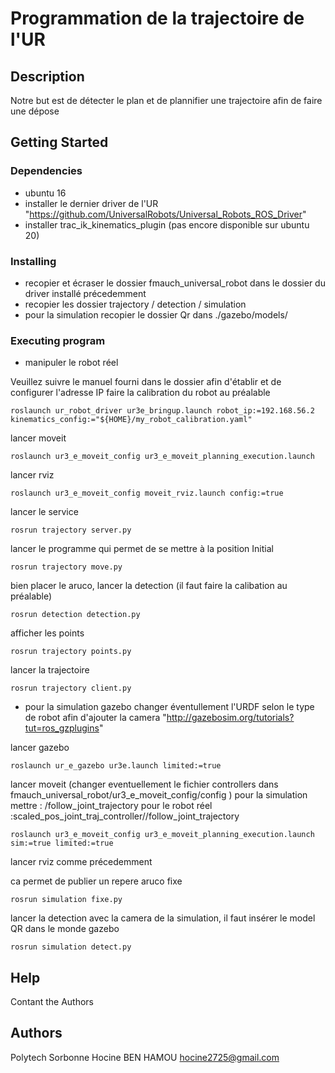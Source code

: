 # Programmation de la trajectoire de l'UR

## Description

Notre but est de détecter le plan et de plannifier une trajectoire afin de faire une dépose

## Getting Started

### Dependencies

* ubuntu 16
* installer le dernier driver de l'UR "https://github.com/UniversalRobots/Universal_Robots_ROS_Driver"
* installer trac_ik_kinematics_plugin (pas encore disponible sur ubuntu 20)

### Installing

* recopier et écraser le dossier fmauch_universal_robot dans le dossier du driver installé précedemment 
* recopier les dossier trajectory / detection / simulation 
* pour la simulation recopier le dossier Qr dans ./gazebo/models/
### Executing program

* manipuler le robot réel

Veuillez suivre le manuel fourni dans le dossier afin d'établir et de configurer l'adresse IP 
faire la calibration du robot au préalable  
```
roslaunch ur_robot_driver ur3e_bringup.launch robot_ip:=192.168.56.2 kinematics_config:="${HOME}/my_robot_calibration.yaml"

```
lancer moveit 
```
roslaunch ur3_e_moveit_config ur3_e_moveit_planning_execution.launch
```
lancer rviz 
```
roslaunch ur3_e_moveit_config moveit_rviz.launch config:=true
```
lancer le service 
```
rosrun trajectory server.py
```
lancer le programme qui permet de se mettre à la position Initial
```
rosrun trajectory move.py
```
bien placer le aruco, lancer la detection (il faut faire la calibation au préalable)
```
rosrun detection detection.py
```

afficher les points 
```
rosrun trajectory points.py
```

lancer la trajectoire 
```
rosrun trajectory client.py
```


* pour la simulation gazebo 
changer éventullement l'URDF selon le type de robot afin d'ajouter la camera "http://gazebosim.org/tutorials?tut=ros_gzplugins"

lancer gazebo 
```
roslaunch ur_e_gazebo ur3e.launch limited:=true
```
lancer moveit (changer eventuellement le fichier controllers dans fmauch_universal_robot/ur3_e_moveit_config/config )
pour la simulation mettre : /follow_joint_trajectory
pour le robot réel :scaled_pos_joint_traj_controller//follow_joint_trajectory

```
roslaunch ur3_e_moveit_config ur3_e_moveit_planning_execution.launch sim:=true limited:=true
```
lancer rviz comme précedemment 

ca permet de publier un repere aruco fixe
```
rosrun simulation fixe.py
```
lancer la detection avec la camera de la simulation, il faut insérer le model QR dans le monde gazebo 
```
rosrun simulation detect.py
```



## Help
Contant the Authors

## Authors
Polytech Sorbonne 
Hocine BEN HAMOU
hocine2725@gmail.com
